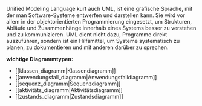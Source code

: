 Unified Modeling Language kurt auch UML, ist eine grafische Sprache, mit der man Software-Systeme entwerfen und darstellen kann. Sie wird vor allem in der objektorientierten Programmierung eingesetzt, um Strukturen, Abläufe und Zusammenhänge innerhalb eines Systems besser zu verstehen und zu kommunizieren. UML dient nicht dazu, Programme direkt auszuführen, sondern ist ein Hilfsmittel, um Systeme systematisch zu planen, zu dokumentieren und mit anderen darüber zu sprechen.

**wichtige Diagrammtypen:**
- [[klassen_diagramm|Klassendiagramm]]
- [[anwendungsfall_diagramm|Anwendungsfalldiagramm]]
- [[sequenz_diagramm|Sequenzdiagramm]]
- [[aktivitäts_diagramm|Aktivitätsdiagramm]]
- [[zustands_diagramm|Zustandsdiagramm]]
